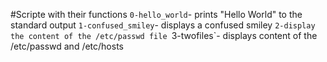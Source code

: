 #Scripte with their functions
`0-hello_world`- prints "Hello World" to the standard output
`1-confused_smiley`- displays a confused smiley
`2-display the content of the /etc/passwd file
`3-twofiles`- displays content of the /etc/passwd and /etc/hosts
